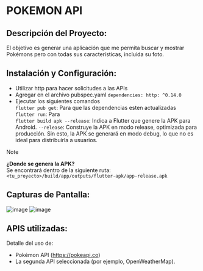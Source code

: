 # POKEMON API


## Descripción del Proyecto:
El objetivo es generar una aplicación que me permita buscar y mostrar Pokémons pero con todas sus características, incluida su foto.
## Instalación y Configuración:
- Utilizar http para hacer solicitudes a las APIs
- Agregar en el archivo pubspec.yaml
`dependencies:
  http: ^0.14.0`
- Ejecutar los siguientes comandos <br>
`flutter pub get`: Para que las dependencias esten actualizadas <br>
`flutter run`: Para  <br>
`flutter build apk --release`: Indica a Flutter que genere la APK para Android. `--release`: Construye la APK en modo release, optimizada para producción. Sin esto, la APK se generará en modo debug, lo que no es ideal para distribuirla a usuarios.
> [!NOTE]
> **¿Donde se genera la APK?** <br>
  Se encontrará dentro de la siguiente ruta: `<tu_proyecto>/build/app/outputs/flutter-apk/app-release.apk`

## Capturas de Pantalla:
![image](https://github.com/user-attachments/assets/f87e4c8b-7900-4048-b1f0-9019050f65be)
![image](https://github.com/user-attachments/assets/cc37b008-f8bc-43e4-a119-5c2ec1ffdb03)

## APIS utilizadas:
Detalle del uso de:
- Pokémon API (https://pokeapi.co)
- La segunda API seleccionada (por ejemplo, OpenWeatherMap).
